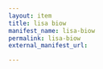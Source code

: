 ```yaml
---
layout: item
title: lisa biow
manifest_name: lisa-biow
permalink: lisa-biow
external_manifest_url: 

---
```

<!-- Add an essay or interpretive material below this line,
using HTML or markdown.  Do not modify this file above this line -->
